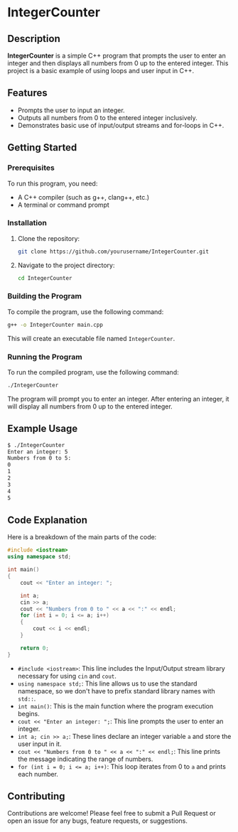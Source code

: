 # IntegerCounter

## Description

**IntegerCounter** is a simple C++ program that prompts the user to enter an integer and then displays all numbers from 0 up to the entered integer. This project is a basic example of using loops and user input in C++.

## Features

- Prompts the user to input an integer.
- Outputs all numbers from 0 to the entered integer inclusively.
- Demonstrates basic use of input/output streams and for-loops in C++.

## Getting Started

### Prerequisites

To run this program, you need:

- A C++ compiler (such as g++, clang++, etc.)
- A terminal or command prompt

### Installation

1. Clone the repository:
    ```bash
    git clone https://github.com/yourusername/IntegerCounter.git
    ```

2. Navigate to the project directory:
    ```bash
    cd IntegerCounter
    ```

### Building the Program

To compile the program, use the following command:

```bash
g++ -o IntegerCounter main.cpp
```

This will create an executable file named `IntegerCounter`.

### Running the Program

To run the compiled program, use the following command:

```bash
./IntegerCounter
```

The program will prompt you to enter an integer. After entering an integer, it will display all numbers from 0 up to the entered integer.

## Example Usage

```bash
$ ./IntegerCounter
Enter an integer: 5
Numbers from 0 to 5:
0
1
2
3
4
5
```

## Code Explanation

Here is a breakdown of the main parts of the code:

```cpp
#include <iostream>
using namespace std;

int main()
{
    cout << "Enter an integer: ";

    int a;
    cin >> a;
    cout << "Numbers from 0 to " << a << ":" << endl;
    for (int i = 0; i <= a; i++)
    {
        cout << i << endl;
    }

    return 0;
}
```

- `#include <iostream>`: This line includes the Input/Output stream library necessary for using `cin` and `cout`.
- `using namespace std;`: This line allows us to use the standard namespace, so we don't have to prefix standard library names with `std::`.
- `int main()`: This is the main function where the program execution begins.
- `cout << "Enter an integer: ";`: This line prompts the user to enter an integer.
- `int a; cin >> a;`: These lines declare an integer variable `a` and store the user input in it.
- `cout << "Numbers from 0 to " << a << ":" << endl;`: This line prints the message indicating the range of numbers.
- `for (int i = 0; i <= a; i++)`: This loop iterates from 0 to `a` and prints each number.

## Contributing

Contributions are welcome! Please feel free to submit a Pull Request or open an issue for any bugs, feature requests, or suggestions.
